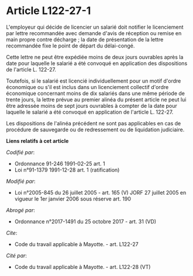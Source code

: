 # Article L122-27-1

L'employeur qui décide de licencier un salarié doit notifier le licenciement par lettre recommandée avec demande d'avis de
réception ou remise en main propre contre décharge ; la date de présentation de la lettre recommandée fixe le point de départ
du délai-congé. 

Cette lettre ne peut être expédiée moins de deux jours ouvrables après la date pour laquelle le salarié a été convoqué en
application des dispositions de l'article L. 122-27.

Toutefois, si le salarié est licencié individuellement pour un motif d'ordre économique ou s'il est inclus dans un
licenciement collectif d'ordre économique concernant moins de dix salariés dans une même période de trente jours, la lettre
prévue au premier alinéa du présent article ne peut lui être adressée moins de sept jours ouvrables à compter de la date pour
laquelle le salarié a été convoqué en application de l'article L. 122-27. 

Les dispositions de l'alinéa précédent ne sont pas applicables en cas de procédure de sauvegarde ou de redressement ou de
liquidation judiciaire.

**Liens relatifs à cet article**

_Codifié par_:

  - Ordonnance 91-246 1991-02-25 art. 1
  - Loi n°91-1379 1991-12-28 art. 1 (ratification)

_Modifié par_:

  - Loi n°2005-845 du 26 juillet 2005 - art. 165 (V) JORF 27 juillet 2005 en vigueur le 1er janvier 2006 sous réserve art. 190

_Abrogé par_:

  - Ordonnance n°2017-1491 du 25 octobre 2017 - art. 31 (VD)

_Cite_:

  - Code du travail applicable à Mayotte. - art. L122-27

_Cité par_:

  - Code du travail applicable à Mayotte. - art. L122-28 (VT)
